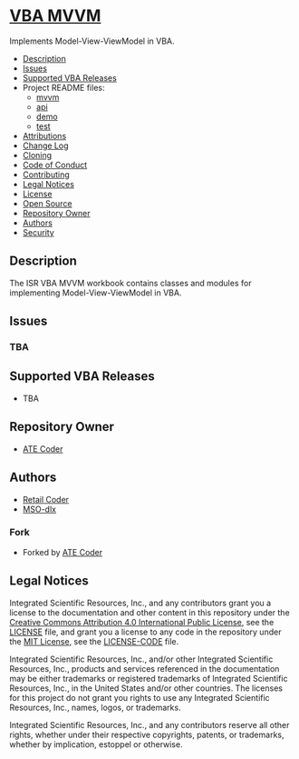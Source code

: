 # [VBA MVVM]

Implements Model-View-ViewModel in VBA.

* [Description](#Description)
* [Issues](#Issues)
* [Supported VBA Releases](#Supported-VBA-Releases)
* Project README files:
  * [mvvm](/src/mvvm/readme.md)
  * [api](/src/api/readme.md)
  * [demo](/src/demo/readme.md)
  * [test](/src/test/readme.md)
* [Attributions](Attributions.md)
* [Change Log](./CHANGELOG.md)
* [Cloning](Cloning.md)
* [Code of Conduct](code_of_conduct.md)
* [Contributing](contributing.md)
* [Legal Notices](#legal-notices)
* [License](LICENSE)
* [Open Source](Open-Source.md)
* [Repository Owner](#Repository-Owner)
* [Authors](#Authors)
* [Security](security.md)

## Description

The ISR VBA MVVM workbook contains classes and modules for implementing Model-View-ViewModel in VBA.

## Issues

### TBA

## Supported VBA Releases

* TBA

## Repository Owner
* [ATE Coder]

<a name="Authors"></a>
## Authors
* [Retail Coder]
* [MSO-dlx]

### Fork

* Forked by [ATE Coder]  

<a name="legal-notices"></a>
## Legal Notices

Integrated Scientific Resources, Inc., and any contributors grant you a license to the documentation and other content in this repository under the [Creative Commons Attribution 4.0 International Public License], see the [LICENSE](./LICENSE) file, and grant you a license to any code in the repository under the [MIT License], see the [LICENSE-CODE](./LICENSE-CODE) file.

Integrated Scientific Resources, Inc., and/or other Integrated Scientific Resources, Inc., products and services referenced in the documentation may be either trademarks or registered trademarks of Integrated Scientific Resources, Inc., in the United States and/or other countries. The licenses for this project do not grant you rights to use any Integrated Scientific Resources, Inc., names, logos, or trademarks.

Integrated Scientific Resources, Inc., and any contributors reserve all other rights, whether under their respective copyrights, patents, or trademarks, whether by implication, estoppel or otherwise.

[Creative Commons Attribution 4.0 International Public License]:(https://creativecommons.org/licenses/by/4.0/legalcode)
[MIT License]:(https://opensource.org/licenses/MIT)
 
[ATE Coder]: https://www.IntegratedScientificResources.com

[VBA MVVM]: https://github.com/ATECoder/vba.mvvm.git

[Retail Coder]: https://github.com/retailcoder
[MSO-dlx]: https://github.com/MSO-dlx

